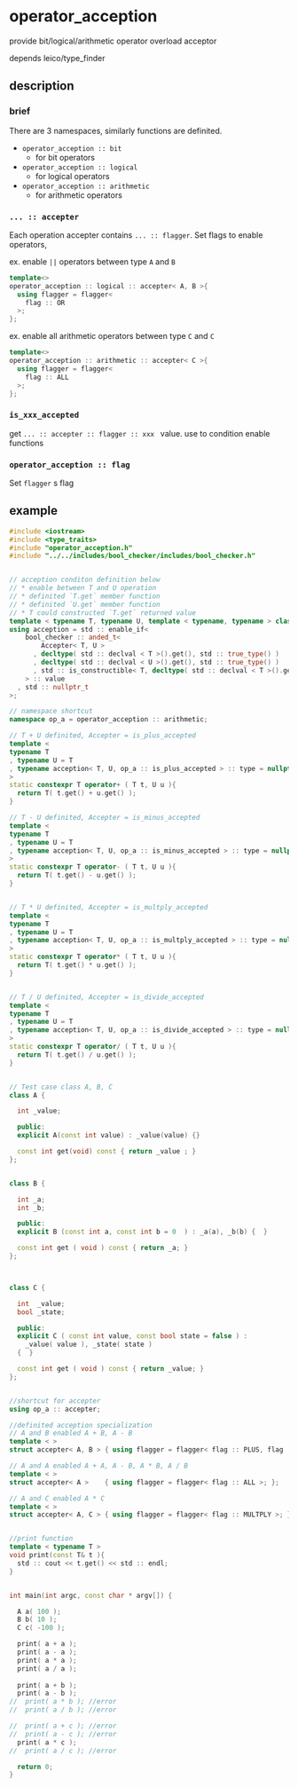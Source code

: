 
# operator_acception

provide bit/logical/arithmetic operator overload acceptor 

depends leico/type_finder





## description

### brief

There are 3 namespaces, similarly functions are definited.

* `operator_acception :: bit`
    * for bit operators
* `operator_acception :: logical`
    * for logical operators
* `operator_acception :: arithmetic`
    * for arithmetic operators




### `... :: accepter`

Each operation accepter contains `... :: flagger`.
Set flags to enable operators,

ex. enable `||` operators between type `A` and `B`

```cpp
template<>
operator_acception :: logical :: accepter< A, B >{
  using flagger = flagger<
    flag :: OR
  >;
};
```

ex. enable all arithmetic operators between type `C` and `C`

```cpp
template<>
operator_acception :: arithmetic :: accepter< C >{ 
  using flagger = flagger< 
    flag :: ALL 
  >;
};
```




### `is_xxx_accepted` 

get `... :: accepter :: flagger :: xxx `  value. 
use to condition enable functions


### `operator_acception :: flag`

Set `flagger` s flag


## example 

```cpp
#include <iostream>
#include <type_traits> 
#include "operator_acception.h"
#include "../../includes/bool_checker/includes/bool_checker.h"


// acception conditon definition below
// * enable between T and U operation
// * definited `T.get` member function
// * definited `U.get` member function
// * T could constructed `T.get` returned value
template < typename T, typename U, template < typename, typename > class Accepter >
using acception = std :: enable_if<
    bool_checker :: anded_t<
        Accepter< T, U >
      , decltype( std :: declval < T >().get(), std :: true_type() )
      , decltype( std :: declval < U >().get(), std :: true_type() )
      , std :: is_constructible< T, decltype( std :: declval < T >().get() ) >
    > :: value
  , std :: nullptr_t 
>;

// namespace shortcut
namespace op_a = operator_acception :: arithmetic; 

// T + U definited, Accepter = is_plus_accepted
template < 
typename T
, typename U = T
, typename acception< T, U, op_a :: is_plus_accepted > :: type = nullptr
>
static constexpr T operator+ ( T t, U u ){ 
  return T( t.get() + u.get() );
}

// T - U definited, Accepter = is_minus_accepted
template < 
typename T
, typename U = T
, typename acception< T, U, op_a :: is_minus_accepted > :: type = nullptr
>
static constexpr T operator- ( T t, U u ){ 
  return T( t.get() - u.get() );
}


// T * U definited, Accepter = is_multply_accepted
template < 
typename T
, typename U = T
, typename acception< T, U, op_a :: is_multply_accepted > :: type = nullptr
>
static constexpr T operator* ( T t, U u ){ 
  return T( t.get() * u.get() );
}


// T / U definited, Accepter = is_divide_accepted
template < 
typename T
, typename U = T
, typename acception< T, U, op_a :: is_divide_accepted > :: type = nullptr
>
static constexpr T operator/ ( T t, U u ){ 
  return T( t.get() / u.get() );
}


// Test case class A, B, C
class A { 

  int _value;

  public: 
  explicit A(const int value) : _value(value) {}

  const int get(void) const { return _value ; }
};


class B { 

  int _a;
  int _b;

  public:
  explicit B (const int a, const int b = 0  ) : _a(a), _b(b) {  }

  const int get ( void ) const { return _a; }
};



class C { 

  int  _value;
  bool _state;

  public: 
  explicit C ( const int value, const bool state = false ) : 
    _value( value ), _state( state )
  {  }

  const int get ( void ) const { return _value; }
};


//shortcut for accepter
using op_a :: accepter;

//definited acception specialization 
// A and B enabled A + B, A - B
template < > 
struct accepter< A, B > { using flagger = flagger< flag :: PLUS, flag :: MINUS >; };

// A and A enabled A + A, A - B, A * B, A / B
template < > 
struct accepter< A >    { using flagger = flagger< flag :: ALL >; };

// A and C enabled A * C
template < >
struct accepter< A, C > { using flagger = flagger< flag :: MULTPLY >; };


//print function
template < typename T > 
void print(const T& t ){
  std :: cout << t.get() << std :: endl;
}


int main(int argc, const char * argv[]) {

  A a( 100 );
  B b( 10 );
  C c( -100 );

  print( a + a );
  print( a - a );
  print( a * a );
  print( a / a );
  
  print( a + b );
  print( a - b );
//  print( a * b ); //error
//  print( a / b ); //error

//  print( a + c ); //error
//  print( a - c ); //error
  print( a * c );
//  print( a / c ); //error

  return 0;
}
```





